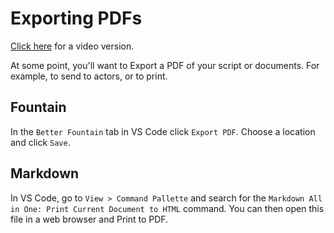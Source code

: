 # Exporting PDFs

[Click here](https://youtu.be/6NbuP1Yex_w) for a video version.

At some point, you'll want to Export a PDF of your script or documents. For example, to send to actors, or to print.

## Fountain

In the `Better Fountain` tab in VS Code click `Export PDF`. Choose a location and click `Save`.

## Markdown

In VS Code, go to `View > Command Pallette` and search for the `Markdown All in One: Print Current Document to HTML` command. You can then open this file in a web browser and Print to PDF.